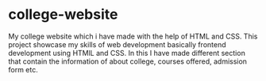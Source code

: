 # college-website
My college website which i have made with the help of HTML and CSS. This project showcase my skills of web development basically frontend development using HTMlL and CSS. In this I have made different section that contain the information of about college, courses offered, admission form etc.
